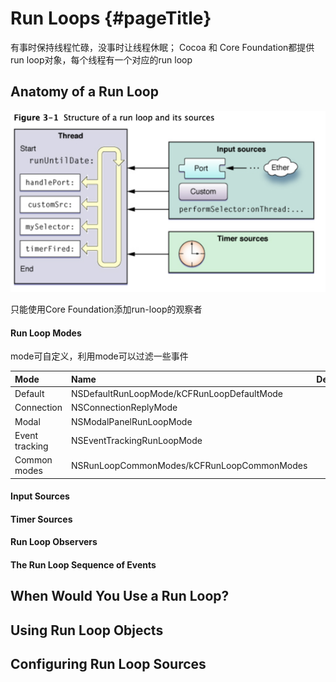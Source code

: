 # Run Loops {#pageTitle}

有事时保持线程忙碌，没事时让线程休眠； Cocoa 和 Core Foundation都提供run loop对象，每个线程有一个对应的run loop

## Anatomy of a Run Loop

![](/assets/import.png)

只能使用Core Foundation添加run-loop的观察者

#### Run Loop Modes

mode可自定义，利用mode可以过滤一些事件

| Mode | Name | Description |
| :--- | :--- | :--- |
| Default | NSDefaultRunLoopMode/kCFRunLoopDefaultMode |  |
| Connection | NSConnectionReplyMode |  |
| Modal | NSModalPanelRunLoopMode |  |
| Event tracking | NSEventTrackingRunLoopMode |  |
| Common modes | NSRunLoopCommonModes/kCFRunLoopCommonModes |  |

#### Input Sources

#### Timer Sources

#### Run Loop Observers

#### The Run Loop Sequence of Events

## When Would You Use a Run Loop?

## Using Run Loop Objects

## Configuring Run Loop Sources



